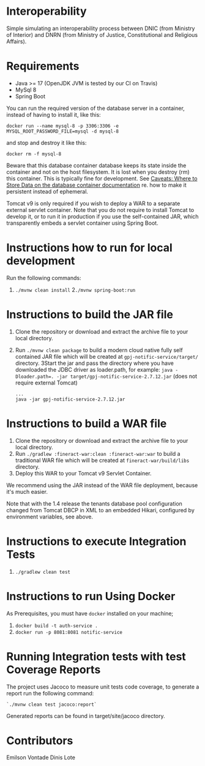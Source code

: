 # Interoperability

Simple simulating an interoperability process between DNIC (from Ministry of Interior) and DNRN (from Ministry of Justice, Constitutional and Religious Affairs).

# Requirements

- Java >= 17 (OpenJDK JVM is tested by our CI on Travis)
- MySql 8
- Spring Boot

You can run the required version of the database server in a container, instead of having to install it, like this:

    docker run --name mysql-8 -p 3306:3306 -e MYSQL_ROOT_PASSWORD_FILE=mysql -d mysql-8

and stop and destroy it like this:

    docker rm -f mysql-8

Beware that this database container database keeps its state inside the container and not on the host filesystem. It is lost when you destroy (rm) this container. This is typically fine for development. See [Caveats: Where to Store Data on the database container documentation](https://hub.docker.com/_/mariadb) re. how to make it persistent instead of ephemeral.

Tomcat v9 is only required if you wish to deploy a WAR to a separate external servlet container. Note that you do not require to install Tomcat to develop it, or to run it in production if you use the self-contained JAR, which transparently embeds a servlet container using Spring Boot.

# Instructions how to run for local development

Run the following commands:

1. `./mvnw clean install`
   2`./mvnw spring-boot:run`

# Instructions to build the JAR file

1.  Clone the repository or download and extract the archive file to your local directory.
2.  Run `./mvnw clean package` to build a modern cloud native fully self contained JAR file which will be created at `gpj-notific-service/target/` directory.
    3Start the jar and pass the directory where you have downloaded the JDBC driver as loader.path, for example: `java -Dloader.path=. -jar target/gpj-notific-service-2.7.12.jar` (does not require external Tomcat)

        ...
        java -jar gpj-notific-service-2.7.12.jar

# Instructions to build a WAR file

1. Clone the repository or download and extract the archive file to your local directory.
2. Run `./gradlew :fineract-war:clean :fineract-war:war` to build a traditional WAR file which will be created at `fineract-war/build/libs` directory.
3. Deploy this WAR to your Tomcat v9 Servlet Container.

We recommend using the JAR instead of the WAR file deployment, because it's much easier.

Note that with the 1.4 release the tenants database pool configuration changed from Tomcat DBCP in XML to an embedded Hikari, configured by environment variables, see above.

# Instructions to execute Integration Tests

1. `./gradlew clean test`

# Instructions to run Using Docker

As Prerequisites, you must have `docker` installed on your machine;

1. `docker build -t auth-service .`
2. `docker run -p 8081:8081 notific-service`

# Running Integration tests with test Coverage Reports

The project uses Jacoco to measure unit tests code coverage, to generate a report run the following command:

    `./mvnw clean test jacoco:report`

Generated reports can be found in target/site/jacoco directory.

# Contributors

Emilson Vontade
Dinis Lote
